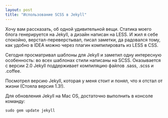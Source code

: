 ```yaml
---
layout: post
title: "Использование SCSS в Jekyll"
---
```


Хочу вам рассказать, об одной удивительной вещи. Статика моего блога генерируется на Jekyll, а дизайн написан на LESS. И жил я себе спокойно, верстал-переверстывал, писал заметки, да радовался тому, как удобно в IDEA можно через плагин компилировать из LESS в CSS. 

Сегодня просматривал шаблоны для Jekyll и заметил одну интересную особенность: во всех шаблонах стили написаны на SCSS. Оказывается с версии 2.0 Jekyll поддерживает компиляцию файлов .sass, .scss и .coffee.

Посмотрел версию Jekyll, которая у меня стоит и понял, что я отстал от жизни (Стояла версия 1.3!).

Для обновления Jekyll на Mac OS, достаточно выполнить в консоле команду:

	sudo gem update jekyll

